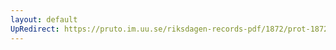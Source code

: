 ```yaml
---
layout: default
UpRedirect: https://pruto.im.uu.se/riksdagen-records-pdf/1872/prot-1872--fk--309/prot-1872--fk--309_008.pdf
---
```

